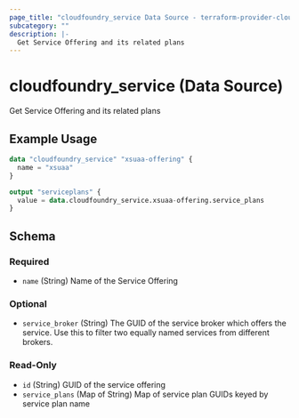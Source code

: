 ```yaml
---
page_title: "cloudfoundry_service Data Source - terraform-provider-cloudfoundry"
subcategory: ""
description: |-
  Get Service Offering and its related plans
---
```


# cloudfoundry_service (Data Source)

Get Service Offering and its related plans

## Example Usage

```terraform
data "cloudfoundry_service" "xsuaa-offering" {
  name = "xsuaa"
}

output "serviceplans" {
  value = data.cloudfoundry_service.xsuaa-offering.service_plans
}
```

<!-- schema generated by tfplugindocs -->
## Schema

### Required

- `name` (String) Name of the Service Offering

### Optional

- `service_broker` (String) The GUID of the service broker which offers the service. Use this to filter two equally named services from different brokers.

### Read-Only

- `id` (String) GUID of the service offering
- `service_plans` (Map of String) Map of service plan GUIDs keyed by service plan name